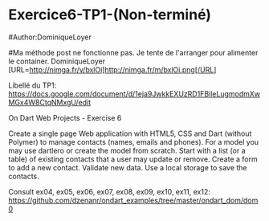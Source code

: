 # Exercice6-TP1-(Non-terminé)
#Author:DominiqueLoyer

#Ma méthode post ne fonctionne pas. Je tente de l'arranger pour alimenter le container. DominiqueLoyer
[URL=http://nimga.fr/v/bxlOi]http://nimga.fr/m/bxlOi.png[/URL]


Libellé du TP1:
https://docs.google.com/document/d/1eja9JwkkEXUzRD1FBileLugmodmXwMGx4W8CtqNMxgU/edit

On Dart Web Projects - Exercise 6

Create a single page Web application with HTML5, CSS and Dart (without Polymer) to manage contacts (names, emails and phones). For a model you may use dartlero or create the model from scratch. Start with a list (or a table) of existing contacts that a user may update or remove. Create a form to add a new contact. Validate new data. Use a local storage to save the contacts. 

Consult ex04, ex05, ex06, ex07, ex08, ex09, ex10, ex11, ex12:
https://github.com/dzenanr/ondart_examples/tree/master/ondart_dom/dom0



